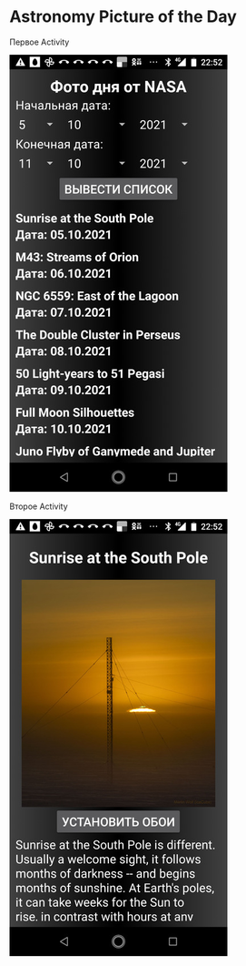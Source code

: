 # Astronomy Picture of the Day
Первое Activity

![alttext](https://github.com/Kirill1995-x/APOD/blob/master/app/src/main/res/screenshots/APOD_1.jpg?raw=true)

Второе Activity

![alttext](https://github.com/Kirill1995-x/APOD/blob/master/app/src/main/res/screenshots/APOD_2.jpg?raw=true)

